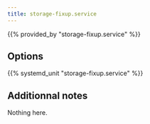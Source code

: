 ```yaml
---
title: storage-fixup.service
---
```


{{% provided_by "storage-fixup.service" %}}

## Options

{{% systemd_unit "storage-fixup.service" %}}

## Additionnal notes

Nothing here.